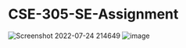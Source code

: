 # CSE-305-SE-Assignment

![Screenshot 2022-07-24 214649](https://user-images.githubusercontent.com/31801730/180656416-87437be8-297e-4d87-842d-f33470050dd4.png)
![image](https://user-images.githubusercontent.com/31801730/180656389-5afde5b6-58bd-4fea-a7e0-3d1e89b8aa86.png)

